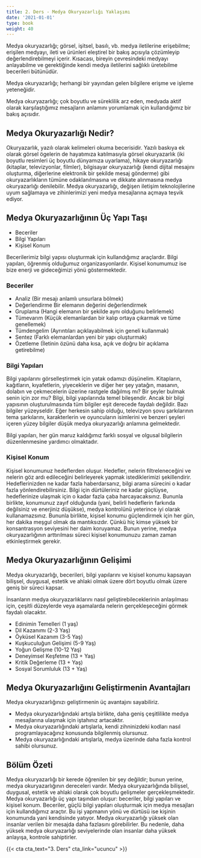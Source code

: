 ```yaml
---
title: 2. Ders - Medya Okuryazarlığı Yaklaşımı
date: '2021-01-01'
type: book
weight: 40
---
```


Medya okuryazarlığı; görsel, işitsel, basılı, vb. medya iletilerine erişebilme; erişilen medyayı, ileti ve ürünleri eleştirel bir bakış açısıyla çözümleyip değerlendirebilmeyi içerir. Kısacası, bireyin çevresindeki medyayı anlayabilme ve gerektiğinde kendi medya iletilerini sağlıklı üretebilme becerileri bütünüdür.

Medya okuryazarlığı; herhangi bir yayından gelen bilgilere erişme ve işleme yeteneğidir.

Medya okuryazarlığı; çok boyutlu ve süreklilik arz eden, medyada aktif olarak karşılaştığımız mesajların anlamını yorumlamak için kullandığımız bir bakış açısıdır. 

<!--more-->

## Medya Okuryazarlığı Nedir?

Okuryazarlık, yazılı olarak kelimeleri okuma becerisidir. Yazılı baskıya ek olarak görsel ögelerin de hayatımıza katılmasıyla  görsel okuryazarlık (iki boyutlu resimleri üç boyutlu dünyamıza uyarlama), hikaye okuryazarlığı (kitaplar, televizyonlar, filmler), bilgisayar okuryazarlığı (kendi dijital mesajını oluşturma, diğerlerine elektronik bir şekilde mesaj gönderme) gibi okuryazarlıkların tümüne odaklanılmasına ve dikkate alınmasına medya okuryazarlığı denilebilir. 
Medya okuryazarlığı, değişen iletişim teknolojilerine uyum sağlamaya ve zihinlerimizi yeni medya mesajlarına açmaya teşvik ediyor.


## Medya Okuryazarlığının Üç Yapı Taşı

- Beceriler
- Bilgi Yapıları
- Kişisel Konum

Becerilerimiz bilgi yapısı oluşturmak için kullandığımız araçlardır. Bilgi yapıları, öğrenmiş olduğumuz organizasyonlardır. Kişisel konumumuz ise bize enerji ve gideceğimizi yönü göstermektedir. 

### Beceriler 

- Analiz (Bir mesajı anlamlı unsurlara bölmek)
- Değerlendirme Bir elemanın değerini değerlendirmek
- Gruplama (Hangi elemanın bir şekilde aynı olduğunu belirlemek)
- Tümevarım (Küçük elemanlardan bir kalıp ortaya çıkarmak ve tüme genellemek)
- Tümdengelim (Ayrıntıları açıklayabilmek için geneli kullanmak)
- Sentez (Farklı elemanlardan yeni bir yapı oluşturmak)
- Özetleme (İletinin özünü daha kısa, açık ve doğru bir açıklama getirebilme)

### Bilgi Yapıları

Bilgi yapılarını görselleştirmek için yatak odamızı düşünelim. Kitapların, kağıtların, kıyafetlerin, yiyeceklerin ve diğer her şey yatağın, masanın, dolabın ve çekmecelerin üzerine rastgele dağılmış mı? Bir şeyler bulmak senin için zor mu?
Bilgi, bilgi yapılarında temel bileşendir. Ancak bir bilgi yapısının oluşturulmasında tüm bilgiler eşit derecede faydalı değildir. Bazı bilgiler yüzeyseldir. Eğer herkesin sahip olduğu, televizyon şovu şarkılarının tema şarkılarını, karakterlerin ve oyuncuların isimlerini ve benzeri şeyleri içeren yüzey bilgiler düşük medya okuryazarlığı anlamına gelmektedir. 

Bilgi yapıları, her gün maruz kaldığımız farklı sosyal ve olgusal bilgilerin düzenlenmesine yardımcı olmaktadır.

### Kişisel Konum

Kişisel konumunuz hedeflerden oluşur. Hedefler, nelerin filtreleneceğini ve nelerin göz ardı edileceğini belirleyerek yapmak istediklerimizi şekillendirir. Hedeflerinizden ne kadar fazla haberdarsanız, bilgi arama sürecini o kadar fazla yönlendirebilirsiniz. Bilgi için dürtüleriniz ne kadar güçlüyse, hedeflerinize ulaşmak için o kadar fazla çaba harcayacaksınız. Bununla birlikte, konumunuz zayıf olduğunda (yani, belirli hedeflerin farkında değilsiniz ve enerjiniz düşükse), medya kontrolünü yeterince iyi olarak kullanamazsınız.
Bununla birlikte, kişisel konumu güçlendirmek için her gün, her dakika meşgul olmak da mantıksızdır. Çünkü hiç kimse yüksek bir konsantrasyon seviyesini her daim koruyamaz. Bunun yerine, medya okuryazarlığının arttırılması süreci kişisel konumunuzu zaman zaman etkinleştirmek gerekir. 


## Medya Okuryazarlığının Gelişimi

Medya okuryazarlığı, becerileri, bilgi yapılarını ve kişisel konumu kapsayan bilişsel, duygusal, estetik ve ahlaki olmak üzere dört boyutlu olmak üzere geniş bir süreci kapsar. 

İnsanların medya okuryazarlıklarını nasıl geliştirebileceklerinin anlaşılması için, çeşitli düzeylerde veya aşamalarda nelerin gerçekleşeceğini görmek faydalı olacaktır. 

- Edinimin Temelleri (1 yaş)
- Dil Kazanımı (2-3 Yaş)
- Öyküsel Kazanım (3-5 Yaş)
- Kuşkuculuğun Gelişimi (5-9 Yaş)
- Yoğun Gelişme (10-12 Yaş)
- Deneyimsel Keşfetme (13 + Yaş)
- Kritik Değerleme (13 + Yaş)
- Sosyal Sorumluluk (13 + Yaş)

## Medya Okuryazarlığını Geliştirmenin Avantajları

Medya okuryazarlığınızı geliştirmenin üç avantajını sayabiliriz. 
- Medya okuryazarlığındaki artışla birlikte, daha geniş çeşitlilikte medya mesajlarına ulaşmak için iştahınız artacaktır. 
- Medya okuryazarlığındaki artışlarla, kendi zihninizdeki kodları nasıl programlayacağınız konusunda bilgilenmiş olursunuz. 
- Medya okuryazarlığındaki artışlarla, medya üzerinde daha fazla kontrol sahibi olursunuz.

## Bölüm Özeti

Medya okuryazarlığı bir kerede öğrenilen bir şey değildir; bunun yerine, medya okuryazarlığının dereceleri vardır. Medya okuryazarlığında bilişsel, duygusal, estetik ve ahlaki olarak çok boyutlu gelişmeler gerçekleşmektedir. 
Medya okuryazarlığı üç yapı taşından oluşur: beceriler, bilgi yapıları ve kişisel konum. Beceriler, güçlü bilgi yapıları oluşturmak için medya mesajları için kullandığımız araçtır. Bu işi yapmanın yönü ve dürtüsü ise kişinin konumunda yani kendisinde yatıyor.
Medya okuryazarlığı yüksek olan insanlar verilen bir mesajda daha fazlasını görebilirler. Bu nedenle, daha yüksek medya okuryazarlığı seviyelerinde olan insanlar daha yüksek anlayışa, kontrole sahiptirler.

{{< cta cta_text="3. Ders" cta_link="ucuncu" >}}







